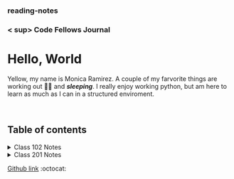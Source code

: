 ### reading-notes

### < sup> Code Fellows Journal</sup>

# Hello, World

Yellow, my name is Monica Ramirez. A couple of my farvorite things are working out :weight_lifting_woman: and **_sleeping_**.  I really enjoy working python, but am here to learn as much as I can in a structured enviroment.

   &nbsp;
   
## Table of contents

 <details>
  <summary>Class 102 Notes</summary>
  <p>
     
   📓[Class 1](class1notes.md)

   📓[Class 2](class2notes.md)

   📓[Class 3](class3notes.md)

   📓[Class 4](class4notes.md)

   📓[Class 5](class5notes.md)

   📓[Class 6](class6notes.md)

   📓[Class 7](class7notes.md)

   📓[Class 8](class8notes.md)
  </p>
</details>

<details>
  <summary>Class 201 Notes</summary>
  <p>
📓[Class 1](201-1-notes.md)
  </p>
</details>

[Github link](https://github.com/mramirez92)
  :octocat:
